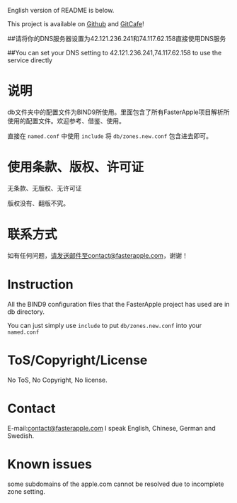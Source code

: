 English version of README is below.

This project is available on [Github](https://github.com/tonyxue/fasterapple) and [GitCafe](https://gitcafe.com/tonyxue/fasterapple)!

##请将你的DNS服务器设置为42.121.236.241和74.117.62.158直接使用DNS服务

##You can set your DNS setting to 42.121.236.241,74.117.62.158 to use the service directly

说明
====
db文件夹中的配置文件为BIND9所使用。里面包含了所有FasterApple项目解析所使用的配置文件。欢迎参考、借鉴、使用。

直接在 ```named.conf``` 中使用 ```include``` 将 ```db/zones.new.conf``` 包含进去即可。

使用条款、版权、许可证
===================
无条款、无版权、无许可证

版权没有、翻版不究。

联系方式
=======
如有任何问题，请发送邮件至contact@fasterapple.com，谢谢！


Instruction
===========
All the BIND9 configuration files that the FasterApple project has used are in db directory.

You can just simply use ```include``` to put ```db/zones.new.conf``` into your ```named.conf```

ToS/Copyright/License
=====================
No ToS, No Copyright, No license.

Contact
=======
E-mail:contact@fasterapple.com
I speak English, Chinese, German and Swedish.

Known issues
============
some subdomains of the apple.com cannot be resolved due to incomplete zone setting.
